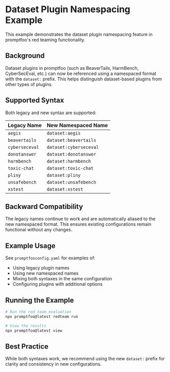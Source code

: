 # Dataset Plugin Namespacing Example

This example demonstrates the dataset plugin namespacing feature in promptfoo's red teaming functionality.

## Background

Dataset plugins in promptfoo (such as BeaverTails, HarmBench, CyberSecEval, etc.) can now be referenced using a namespaced format with the `dataset:` prefix. This helps distinguish dataset-based plugins from other types of plugins.

## Supported Syntax

Both legacy and new syntax are supported:

| Legacy Name    | New Namespaced Name    |
| -------------- | ---------------------- |
| `aegis`        | `dataset:aegis`        |
| `beavertails`  | `dataset:beavertails`  |
| `cyberseceval` | `dataset:cyberseceval` |
| `donotanswer`  | `dataset:donotanswer`  |
| `harmbench`    | `dataset:harmbench`    |
| `toxic-chat`   | `dataset:toxic-chat`   |
| `pliny`        | `dataset:pliny`        |
| `unsafebench`  | `dataset:unsafebench`  |
| `xstest`       | `dataset:xstest`       |

## Backward Compatibility

The legacy names continue to work and are automatically aliased to the new namespaced format. This ensures existing configurations remain functional without any changes.

## Example Usage

See `promptfooconfig.yaml` for examples of:

- Using legacy plugin names
- Using new namespaced names
- Mixing both syntaxes in the same configuration
- Configuring plugins with additional options

## Running the Example

```bash
# Run the red team evaluation
npx promptfoo@latest redteam run

# View the results
npx promptfoo@latest view
```

## Best Practice

While both syntaxes work, we recommend using the new `dataset:` prefix for clarity and consistency in new configurations.
